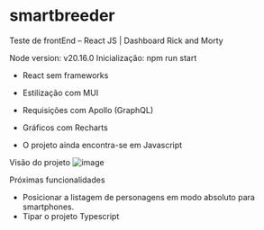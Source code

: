 # smartbreeder
Teste de frontEnd – React JS | Dashboard Rick and Morty

Node version: v20.16.0
Inicialização: npm run start

- React sem frameworks
- Estilização com MUI
- Requisições com Apollo (GraphQL)
- Gráficos com Recharts

- O projeto ainda encontra-se em Javascript

Visão do projeto
![image](https://github.com/user-attachments/assets/1712463a-35b2-4a50-b035-a568add1a9b9)


Próximas funcionalidades
- Posicionar a listagem de personagens em modo absoluto para smartphones.
- Tipar o projeto Typescript
